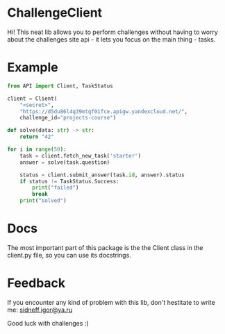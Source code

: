 # ChallengeClient
Hi! This neat lib allows you to perform challenges without having to worry
about the challenges site api - it lets you focus on the main thing - tasks.

# Example
```python
from API import Client, TaskStatus

client = Client(
    "<secret>",
    "https://d5du86l4q39mtqf01fce.apigw.yandexcloud.net/",
    challenge_id="projects-course")

def solve(data: str) -> str:
    return "42"

for i in range(50):
    task = client.fetch_new_task('starter')
    answer = solve(task.question)

    status = client.submit_answer(task.id, answer).status
    if status != TaskStatus.Success:
        print("failed")
        break
    print("solved")
```

# Docs
The most important part of this package is the the Client class in the client.py file,
so you can use its docstrings.

# Feedback
If you encounter any kind of problem with this lib,
don't hestitate to write me: sidneff.igor@ya.ru

Good luck with challenges :)

